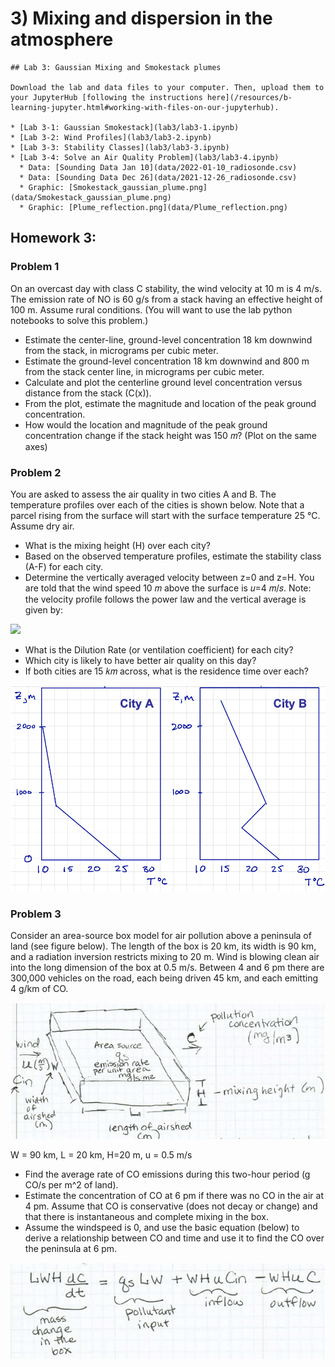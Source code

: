 # 3) Mixing and dispersion in the atmosphere

```note
## Lab 3: Gaussian Mixing and Smokestack plumes

Download the lab and data files to your computer. Then, upload them to your JupyterHub [following the instructions here](/resources/b-learning-jupyter.html#working-with-files-on-our-jupyterhub).

* [Lab 3-1: Gaussian Smokestack](lab3/lab3-1.ipynb)
* [Lab 3-2: Wind Profiles](lab3/lab3-2.ipynb)
* [Lab 3-3: Stability Classes](lab3/lab3-3.ipynb)
* [Lab 3-4: Solve an Air Quality Problem](lab3/lab3-4.ipynb)
  * Data: [Sounding Data Jan 10](data/2022-01-10_radiosonde.csv)
  * Data: [Sounding Data Dec 26](data/2021-12-26_radiosonde.csv)
  * Graphic: [Smokestack_gaussian_plume.png](data/Smokestack_gaussian_plume.png)
  * Graphic: [Plume_reflection.png](data/Plume_reflection.png)

```

## Homework 3: 

### Problem 1

On an overcast day with class C stability, the wind velocity at 10 m is 4 m/s.  The emission rate of NO is 60 g/s from a stack having an effective height of 100 m.  Assume rural conditions.  (You will want to use the lab python notebooks to solve this problem.)

* Estimate the center-line, ground-level concentration 18 km downwind from the stack, in micrograms per cubic meter. 
* Estimate the ground-level concentration 18 km downwind and 800 m from the stack center line, in micrograms per cubic meter.
* Calculate and plot the centerline ground level concentration versus distance from the stack (C(x)). 
* From the plot, estimate the magnitude and location of the peak ground concentration.
* How would the location and magnitude of the peak ground concentration change if the stack height was 150 𝑚? (Plot on the same axes)


### Problem 2

You are asked to assess the air quality in two cities A and B. The temperature profiles over each of the cities is shown below.  Note that a parcel rising from the surface will start with the surface temperature 25 &deg;C. Assume dry air.

* What is the mixing height (H) over each city?
* Based on the observed temperature profiles, estimate the stability class (A-F) for each city.
* Determine the vertically averaged velocity between z=0 and z=H. You are told that the wind speed 10 𝑚 above the surface is 𝑢=4 𝑚/𝑠. Note: the velocity profile follows the power law and the vertical average is given by:


<img src="https://render.githubusercontent.com/render/math?math=U_{AVG} = \frac{1}{H}\int_0^H u(z)dz">

* What is the Dilution Rate (or ventilation coefficient) for each city? 
* Which city is likely to have better air quality on this day?
* If both cities are 15 𝑘𝑚 across, what is the residence time over each?

![CityACityB](data/CityACityB.png)


### Problem 3

Consider an area-source box model for air pollution above a peninsula of land (see figure below).  The length of the box is 20 km, its width is 90 km, and a radiation inversion restricts mixing to 20 m.  Wind is blowing clean air into the long dimension of the box at 0.5 m/s.  Between 4 and 6 pm there are 300,000 vehicles on the road, each being driven 45 km, and each emitting 4 g/km of CO. 

![BoxModel](data/BoxModel.png)

W = 90 km, L = 20 km, H=20 m, u = 0.5 m/s

*  Find the average rate of CO emissions during this two-hour period (g CO/s per m^2 of land).
* Estimate the concentration of CO at 6 pm if there was no CO in the air at 4 pm.  Assume that CO is conservative (does not decay or change) and that there is instantaneous and complete mixing in the box.
* Assume the windspeed is 0, and use the basic equation (below) to derive a relationship between CO and time and use it to find the CO over the peninsula at 6 pm.

![BoxModeleqn](data/Boxmodel_eqn.png)
